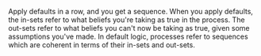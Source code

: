 Apply defaults in a row, and you get a sequence. When you apply defaults, the in-sets refer to what beliefs you're taking as true in the process. The out-sets refer to what beliefs you can't now be taking as true, given some assumptions you've made. In default logic, processes refer to sequences which are coherent in terms of their in-sets and out-sets.